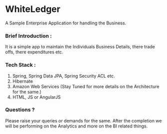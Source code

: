 # WhiteLedger
A Sample Enterprise Application for handling the Business.

### Brief Introduction :
It is a simple app to maintain the Individuals Business Details, there trade offs, there expenditures etc.

### Tech Stack :
1. Spring, Spring Data JPA, Spring Security ACL etc.
2. Hibernate
3. Amazon Web Services (Stay Tuned for more details on the Architecture for the same.)
4. HTML, JS or AngularJS

### Questions ? 
Please raise your queries or demands for the same. After the completion we will be performing on the Analytics and more on the BI related things.
